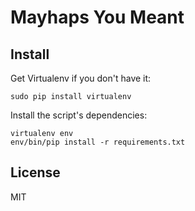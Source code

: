 # Mayhaps You Meant

## Install

Get Virtualenv if you don't have it:

    sudo pip install virtualenv

Install the script's dependencies:

    virtualenv env
    env/bin/pip install -r requirements.txt

## License

MIT
